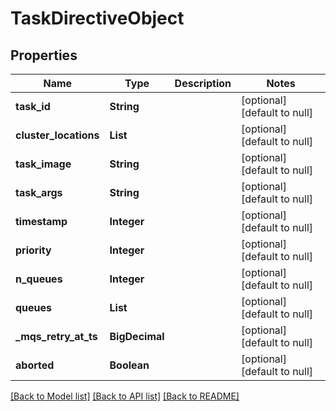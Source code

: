 # TaskDirectiveObject
## Properties

| Name | Type | Description | Notes |
|------------ | ------------- | ------------- | -------------|
| **task\_id** | **String** |  | [optional] [default to null] |
| **cluster\_locations** | **List** |  | [optional] [default to null] |
| **task\_image** | **String** |  | [optional] [default to null] |
| **task\_args** | **String** |  | [optional] [default to null] |
| **timestamp** | **Integer** |  | [optional] [default to null] |
| **priority** | **Integer** |  | [optional] [default to null] |
| **n\_queues** | **Integer** |  | [optional] [default to null] |
| **queues** | **List** |  | [optional] [default to null] |
| **\_mqs\_retry\_at\_ts** | **BigDecimal** |  | [optional] [default to null] |
| **aborted** | **Boolean** |  | [optional] [default to null] |

[[Back to Model list]](../README.md#documentation-for-models) [[Back to API list]](../README.md#documentation-for-api-endpoints) [[Back to README]](../README.md)


